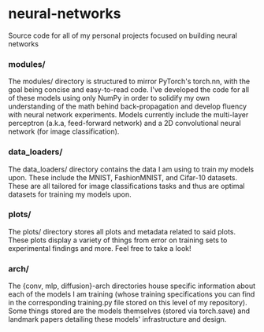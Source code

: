 # neural-networks
Source code for all of my personal projects focused on building neural networks

### modules/

The modules/ directory is structured to mirror PyTorch's torch.nn, with the goal being concise and easy-to-read code. I've developed the code for all of these models using only NumPy in order to solidify my own understanding of the math behind back-propagation and develop fluency with neural network experiments. Models currently include the multi-layer perceptron (a.k.a, feed-forward network) and a 2D convolutional neural network (for image classification).

### data_loaders/

The data_loaders/ directory contains the data I am using to train my models upon. These include the MNIST, FashionMNIST, and Cifar-10 datasets. These are all tailored for image classifications tasks and thus are optimal datasets for training my models upon.

### plots/

The plots/ directory stores all plots and metadata related to said plots. These plots display a variety of things from error on training sets to experimental findings and more. Feel free to take a look!

### arch/

The {conv, mlp, diffusion}-arch directories house specific information about each of the models I am training (whose training specifications you can find in the corresponding training.py file stored on this level of my repository). Some things stored are the models themselves (stored via torch.save) and landmark papers detailing these models' infrastructure and design.

